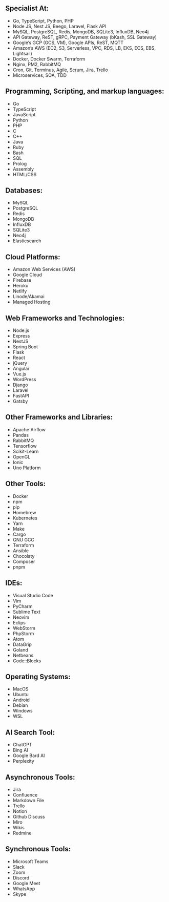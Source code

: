 ## Specialist At:
- Go, TypeScript, Python, PHP
- Node JS, Nest JS, Beego, Laravel, Flask API
- MySQL, PostgreSQL, Redis, MongoDB, SQLite3, InfluxDB, Neo4j
- API Gateway, ReST, gRPC, Payment Gateway (bKash, SSL Gateway)
- Google’s GCP (GCS, VM), Google APIs, ReST, MQTT
- Amazon’s AWS (EC2, S3, Serverless, VPC, RDS, LB, EKS, ECS, EBS, Lightsail)
- Docker, Docker Swarm, Terraform
- Nginx, PM2, RabbitMQ
- Cron, Git, Terminus, Agile, Scrum, Jira, Trello
- Microservices, SOA, TDD


## Programming, Scripting, and markup languages:
- Go
- TypeScript
- JavaScript
- Python
- PHP
- C
- C++
- Java
- Ruby
- Bash
- SQL
- Prolog
- Assembly 
- HTML/CSS

## Databases:
- MySQL
- PostgreSQL
- Redis
- MongoDB
- InfluxDB
- SQLite3
- Neo4j
- Elasticsearch

## Cloud Platforms:
- Amazon Web Services (AWS)
- Google Cloud
- Firebase
- Heroku
- Netlify
- Linode/Akamai
- Managed Hosting

## Web Frameworks and Technologies:
- Node.js
- Express
- NestJS
- Spring Boot
- Flask
- React
- jQuery
- Angular
- Vue.js
- WordPress
- Django
- Laravel
- FastAPI
- Gatsby


## Other Frameworks and Libraries:
- Apache Airflow
- Pandas
- RabbitMQ
- Tensorflow
- Scikit-Learn
- OpenGL
- Ionic
- Uno Platform


## Other Tools:
- Docker
- npm
- pip
- Homebrew
- Kubernetes
- Yarn
- Make
- Cargo
- GNU GCC
- Terraform
- Ansible
- Chocolaty
- Composer
- pnpm


## IDEs:
- Visual Studio Code
- Vim
- PyCharm
- Sublime Text
- Neovim
- Eclips
- WebStorm
- PhpStorm
- Atom
- DataGrip
- Goland
- Netbeans
- Code::Blocks

## Operating Systems:
- MacOS
- Ubuntu
- Android
- Debian
- Windows
- WSL

## AI Search Tool:
- ChatGPT
- Bing AI
- Google Bard AI
- Perplexity 

## Asynchronous Tools:
- Jira
- Confluence
- Markdown File
- Trello
- Notion
- Github Discuss
- Miro
- Wikis
- Redmine


## Synchronous Tools:
- Microsoft Teams
- Slack
- Zoom
- Discord
- Google Meet
- WhatsApp
- Skype
